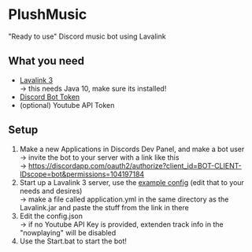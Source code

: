 # PlushMusic
"Ready to use" Discord music bot using Lavalink

## What you need
- [Lavalink 3](https://github.com/Frederikam/Lavalink)<br>
  -> this needs Java 10, make sure its installed!
- [Discord Bot Token](https://discordapp.com/developers/applications/)
- (optional) Youtube API Token

## Setup
1. Make a new Applications in Discords Dev Panel, and make a bot user<br>
  -> invite the bot to your server with a link like this<br>
  -> https://discordapp.com/oauth2/authorize?client_id=BOT-CLIENT-IDscope=bot&permissions=104197184
2. Start up a Lavalink 3 server, use the [example config](https://github.com/Frederikam/Lavalink/blob/master/LavalinkServer/application.yml.example) (edit that to your needs and desires)<br>
  -> make a file called application.yml in the same directory as the Lavalink.jar and paste the stuff from the link in there
3. Edit the config.json<br>
  -> if no Youtube API Key is provided, extenden track info in the "nowplaying" will be disabled
4. Use the Start.bat to start the bot!
